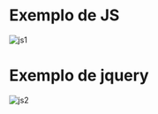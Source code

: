 # Exemplo de JS

![js1](dev-front-end-1/HTML5/img/js1.png)

# Exemplo de jquery
![js2](dev-front-end-1/HTML5/img/js2.png)

